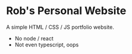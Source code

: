 # Rob's Personal Website

A simple HTML / CSS / JS portfolio website. 

* No node / react
* Not even typescript, oops